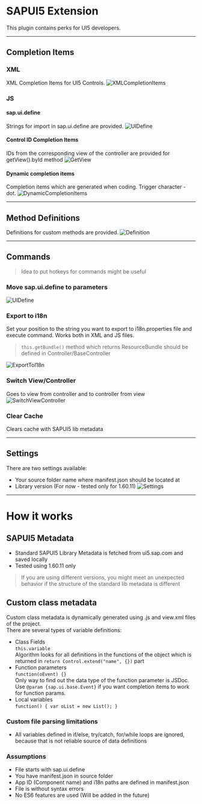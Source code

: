 # SAPUI5 Extension
This plugin contains perks for UI5 developers.

----------
## Completion Items
### XML
XML Completion Items for UI5 Controls.
![XMLCompletionItems](/images/XMLCompletionItems.gif)

### JS

#### sap.ui.define
Strings for import in sap.ui.define are provided.
![UIDefine](/images/UIDefine.gif)

#### Control ID Completion Items
IDs from the corresponding view of the controller are provided for getView().byId method
![GetView](/images/GetView.gif)

#### Dynamic completion items
Completion items which are generated when coding. Trigger character - dot.
![DynamicCompletionItems](/images/DynamicCompletionItems.gif)

----------
## Method Definitions
Definitions for custom methods are provided.
![Definition](/images/Definition.gif)


----------
## Commands

> Idea to put hotkeys for commands might be useful

### Move sap.ui.define to parameters
![UIDefine](/images/UIDefine.gif)

### Export to i18n
Set your position to the string you want to export to i18n.properties file and execute command. Works both in XML and JS files.
> `this.getBundle()` method which returns ResourceBundle should be defined in Controller/BaseController

![ExportToI18n](/images/ExportToI18n.gif)

### Switch View/Controller
Goes to view from controller and to controller from view
![SwitchViewController](/images/SwitchViewController.gif)

### Clear Cache
Clears cache with SAPUI5 lib metadata

----------
## Settings
There are two settings available:
* Your source folder name where manifest.json should be located at
* Library version (For now - tested only for 1.60.11)
![Settings](/images/Settings.png)

----------
# How it works
## SAPUI5 Metadata
* Standard SAPUI5 Library Metadata is fetched from ui5.sap.com and saved locally
* Tested using 1.60.11 only
> If you are using different versions, you might meet an unexpected behavior if the structure of the standard lib metadata is different

## Custom class metadata
Custom class metadata is dynamically generated using .js and view.xml files of the project.<br/>
There are several types of variable definitions:<br/>
* Class Fields<br/>
`this.variable`<br/>
Algorithm looks for all definitions in the functions of the object which is returned in
`return Control.extend("name", {})` part
* Function parameters<br/>
`function(oEvent) {}`<br/>
Only way to find out the data type of the function parameter is JSDoc. Use `@param {sap.ui.base.Event}` if you want completion items to work for function params.<br/>
* Local variables<br/>
`function() {
	var oList = new List();
}`

### Custom file parsing limitations
* All variables defined in if/else, try/catch, for/while loops are ignored, because that is not reliable source of data definitions

### Assumptions
* File starts with sap.ui.define
* You have manifest.json in source folder
* App ID (Component name) and i18n paths are defined in manifest.json
* File is without syntax errors
* No ES6 features are used (Will be added in the future)